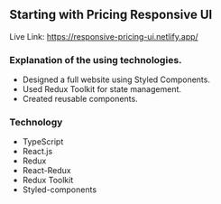 ## Starting with Pricing Responsive UI

Live Link: https://responsive-pricing-ui.netlify.app/

### Explanation of the using technologies.
- Designed a full website using Styled Components.
- Used Redux Toolkit for state management.
- Created reusable components.

### Technology
- TypeScript
- React.js
- Redux
- React-Redux
- Redux Toolkit
- Styled-components